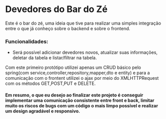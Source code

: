 # Devedores do Bar do Zé
Este é o bar do zé, uma ideia que tive para realizar uma simples integração entre o que já conheço sobre o backend e sobre o frontend.
### Funcionalidades:
- Será possível adicionar devedores novos, atualizar suas informações, deletar da tabela e listar/filtrar na tabela.

Com este primeiro protótipo utilizei apenas um CRUD básico pelo spring(com service,controller,repository,mapper,dto e entity) e para a comunicação com o frontent utilizei o ajax por meio do XMLHTTPRequest com os métodos GET,POST,PUT e DELETE.
#### Em resumo, o que eu desejo ao finalizar este projeto é conseguir implementar uma comunicação consistente entre front e back, limitar muito os riscos de bugs com um código o mais limpo possível e realizar um design agradável e responsivo.
